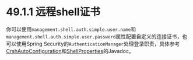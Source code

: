 # 49.1.1 远程shell证书

你可以使用`management.shell.auth.simple.user.name`和`management.shell.auth.simple.user.password`属性配置自定义的连接证书，也可以使用Spring Security的`AuthenticationManager`处理登录职责，具体参考[CrshAutoConfiguration](http://docs.spring.io/spring-boot/docs/1.4.1.RELEASE/api/org/springframework/boot/actuate/autoconfigure/CrshAutoConfiguration.html)和[ShellProperties](http://docs.spring.io/spring-boot/docs/1.4.1.RELEASE/api/org/springframework/boot/actuate/autoconfigure/ShellProperties.html)的Javadoc。

